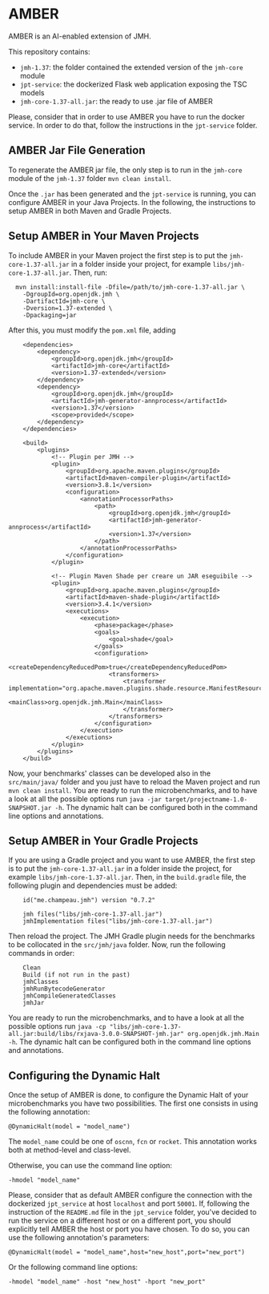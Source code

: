 # AMBER
AMBER is an AI-enabled extension of JMH.

This repository contains: 
- `jmh-1.37`: the folder contained the extended version of the `jmh-core` module
- `jpt-service`: the dockerized Flask web application exposing the TSC models
- `jmh-core-1.37-all.jar`: the ready to use .jar file of AMBER

Please, consider that in order to use AMBER you have to run the docker service. In order to do that, follow the instructions in the `jpt-service` folder.

## AMBER Jar File Generation
To regenerate the AMBER jar file, the only step is to run in the `jmh-core` module of the `jmh-1.37` folder `mvn clean install`.

Once the `.jar` has been generated and the `jpt-service` is running, you can configure AMBER in your Java Projects. In the following, the instructions to setup AMBER in both Maven and Gradle Projects.

## Setup AMBER in Your Maven Projects
To include AMBER in your Maven project the first step is to put the `jmh-core-1.37-all.jar` in a folder inside your project, for example `libs/jmh-core-1.37-all.jar`. Then, run:
```
  mvn install:install-file -Dfile=/path/to/jmh-core-1.37-all.jar \
    -DgroupId=org.openjdk.jmh \
    -DartifactId=jmh-core \
    -Dversion=1.37-extended \
    -Dpackaging=jar
```

After this, you must modify the `pom.xml` file, adding
```
    <dependencies>
        <dependency>
            <groupId>org.openjdk.jmh</groupId>
            <artifactId>jmh-core</artifactId>
            <version>1.37-extended</version>
        </dependency>
        <dependency>
            <groupId>org.openjdk.jmh</groupId>
            <artifactId>jmh-generator-annprocess</artifactId>
            <version>1.37</version>
            <scope>provided</scope>
        </dependency>
    </dependencies>

    <build>
        <plugins>
            <!-- Plugin per JMH -->
            <plugin>
                <groupId>org.apache.maven.plugins</groupId>
                <artifactId>maven-compiler-plugin</artifactId>
                <version>3.8.1</version>
                <configuration>
                    <annotationProcessorPaths>
                        <path>
                            <groupId>org.openjdk.jmh</groupId>
                            <artifactId>jmh-generator-annprocess</artifactId>
                            <version>1.37</version>
                        </path>
                    </annotationProcessorPaths>
                </configuration>
            </plugin>

            <!-- Plugin Maven Shade per creare un JAR eseguibile -->
            <plugin>
                <groupId>org.apache.maven.plugins</groupId>
                <artifactId>maven-shade-plugin</artifactId>
                <version>3.4.1</version>
                <executions>
                    <execution>
                        <phase>package</phase>
                        <goals>
                            <goal>shade</goal>
                        </goals>
                        <configuration>
                            <createDependencyReducedPom>true</createDependencyReducedPom>
                            <transformers>
                                <transformer implementation="org.apache.maven.plugins.shade.resource.ManifestResourceTransformer">
                                    <mainClass>org.openjdk.jmh.Main</mainClass>
                                </transformer>
                            </transformers>
                        </configuration>
                    </execution>
                </executions>
            </plugin>
        </plugins>
    </build>
```

Now, your benchmarks' classes can be developed also in the `src/main/java/` folder and you just have to reload the Maven project and run `mvn clean install`.
You are ready to run the microbenchmarks, and to have a look at all the possible options run `java -jar target/projectname-1.0-SNAPSHOT.jar -h`. The dynamic halt can be configured both in the command line options and annotations.

## Setup AMBER in Your Gradle Projects
If you are using a Gradle project and you want to use AMBER, the first step is to put the `jmh-core-1.37-all.jar` in a folder inside the project, for example `libs/jmh-core-1.37-all.jar`.
Then, in the `build.gradle` file, the following plugin and dependencies must be added:
```
    id("me.champeau.jmh") version "0.7.2"

    jmh files("libs/jmh-core-1.37-all.jar")
    jmhImplementation files("libs/jmh-core-1.37-all.jar")
```

Then reload the project. The JMH Gradle plugin needs for the benchmarks to be collocated in the `src/jmh/java` folder. Now, run the following commands in order:
```
    Clean
    Build (if not run in the past)
    jmhClasses
    jmhRunBytecodeGenerator
    jmhCompileGeneratedClasses
    jmhJar
```
You are ready to run the microbenchmarks, and to have a look at all the possible options run `java -cp "libs/jmh-core-1.37-all.jar:build/libs/rxjava-3.0.0-SNAPSHOT-jmh.jar" org.openjdk.jmh.Main -h`. The dynamic halt can be configured both in the command line options and annotations.

## Configuring the Dynamic Halt
Once the setup of AMBER is done, to configure the Dynamic Halt of your microbenchmarks you have two possibilities.
The first one consists in using the following annotation:
```
@DynamicHalt(model = "model_name")
```
The `model_name` could be one of `oscnn`, `fcn` or `rocket`. This annotation works both at method-level and class-level.

Otherwise, you can use the command line option:
```
-hmodel "model_name"
```

Please, consider that as default AMBER configure the connection with the dockerized `jpt_service` at host `localhost` and port `50001`. If, following the instruction of the `README.md` file in the `jpt_service` folder, you've decided to run the service on a different host or on a different port, you should explicitly tell AMBER the host or port you have chosen.
To do so, you can use the following annotation's parameters:
```
@DynamicHalt(model = "model_name",host="new_host",port="new_port")
```
Or the following command line options:
```
-hmodel "model_name" -host "new_host" -hport "new_port"